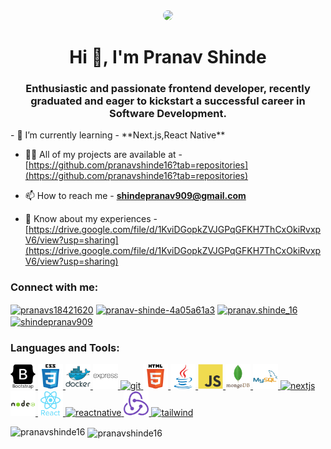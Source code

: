 <div align="center"><img src="https://media.tenor.com/NOYF3f82b_gAAAAC/programmer.gif" style="border-radius:10px"/></div>
<h1 align="center">Hi 👋, I'm Pranav Shinde</h1>
<h3 align="center">Enthusiastic and passionate frontend developer, recently graduated and eager to kickstart a successful career in Software Development.</h3>
<!-- <img align="right" alt="CodingImage" src="https://media.tenor.com/NOYF3f82b_gAAAAC/programmer.gif"/> -->
<!-- https://media.tenor.com/NOYF3f82b_gAAAAC/programmer.gif -->
- 🌱 I’m currently learning - **Next.js,React Native**

- 👨‍💻 All of my projects are available at - [https://github.com/pranavshinde16?tab=repositories](https://github.com/pranavshinde16?tab=repositories)

- 📫 How to reach me - **shindepranav909@gmail.com**

- 📄 Know about my experiences - [https://drive.google.com/file/d/1KviDGopkZVJGPqGFKH7ThCxOkiRvxpV6/view?usp=sharing](https://drive.google.com/file/d/1KviDGopkZVJGPqGFKH7ThCxOkiRvxpV6/view?usp=sharing)

<h3 align="left">Connect with me:</h3>
<p align="left">
<a href="https://twitter.com/pranavs18421620" target="blank"><img align="center" src="https://raw.githubusercontent.com/rahuldkjain/github-profile-readme-generator/master/src/images/icons/Social/twitter.svg" alt="pranavs18421620" height="30" width="40" /></a>
<a href="https://linkedin.com/in/pranav-shinde-4a05a61a3" target="blank"><img align="center" src="https://raw.githubusercontent.com/rahuldkjain/github-profile-readme-generator/master/src/images/icons/Social/linked-in-alt.svg" alt="pranav-shinde-4a05a61a3" height="30" width="40" /></a>
<a href="https://instagram.com/pranav.shinde_16" target="blank"><img align="center" src="https://raw.githubusercontent.com/rahuldkjain/github-profile-readme-generator/master/src/images/icons/Social/instagram.svg" alt="pranav.shinde_16" height="30" width="40" /></a>
<a href="https://www.hackerrank.com/shindepranav909" target="blank"><img align="center" src="https://raw.githubusercontent.com/rahuldkjain/github-profile-readme-generator/master/src/images/icons/Social/hackerrank.svg" alt="shindepranav909" height="30" width="40" /></a>
</p>

<h3 align="left">Languages and Tools:</h3>
<p align="left"> <a href="https://getbootstrap.com" target="_blank" rel="noreferrer"> <img src="https://raw.githubusercontent.com/devicons/devicon/master/icons/bootstrap/bootstrap-plain-wordmark.svg" alt="bootstrap" width="40" height="40"/> </a> <a href="https://www.w3schools.com/css/" target="_blank" rel="noreferrer"> <img src="https://raw.githubusercontent.com/devicons/devicon/master/icons/css3/css3-original-wordmark.svg" alt="css3" width="40" height="40"/> </a> <a href="https://www.docker.com/" target="_blank" rel="noreferrer"> <img src="https://raw.githubusercontent.com/devicons/devicon/master/icons/docker/docker-original-wordmark.svg" alt="docker" width="40" height="40"/> </a> <a href="https://expressjs.com" target="_blank" rel="noreferrer"> <img src="https://raw.githubusercontent.com/devicons/devicon/master/icons/express/express-original-wordmark.svg" alt="express" width="40" height="40"/> </a> <a href="https://git-scm.com/" target="_blank" rel="noreferrer"> <img src="https://www.vectorlogo.zone/logos/git-scm/git-scm-icon.svg" alt="git" width="40" height="40"/> </a> <a href="https://www.w3.org/html/" target="_blank" rel="noreferrer"> <img src="https://raw.githubusercontent.com/devicons/devicon/master/icons/html5/html5-original-wordmark.svg" alt="html5" width="40" height="40"/> </a> <a href="https://www.java.com" target="_blank" rel="noreferrer"> <img src="https://raw.githubusercontent.com/devicons/devicon/master/icons/java/java-original.svg" alt="java" width="40" height="40"/> </a> <a href="https://developer.mozilla.org/en-US/docs/Web/JavaScript" target="_blank" rel="noreferrer"> <img src="https://raw.githubusercontent.com/devicons/devicon/master/icons/javascript/javascript-original.svg" alt="javascript" width="40" height="40"/> </a> <a href="https://www.mongodb.com/" target="_blank" rel="noreferrer"> <img src="https://raw.githubusercontent.com/devicons/devicon/master/icons/mongodb/mongodb-original-wordmark.svg" alt="mongodb" width="40" height="40"/> </a> <a href="https://www.mysql.com/" target="_blank" rel="noreferrer"> <img src="https://raw.githubusercontent.com/devicons/devicon/master/icons/mysql/mysql-original-wordmark.svg" alt="mysql" width="40" height="40"/> </a> <a href="https://nextjs.org/" target="_blank" rel="noreferrer"> <img src="https://cdn.worldvectorlogo.com/logos/nextjs-2.svg" alt="nextjs" width="40" height="40"/> </a> <a href="https://nodejs.org" target="_blank" rel="noreferrer"> <img src="https://raw.githubusercontent.com/devicons/devicon/master/icons/nodejs/nodejs-original-wordmark.svg" alt="nodejs" width="40" height="40"/> </a> <a href="https://reactjs.org/" target="_blank" rel="noreferrer"> <img src="https://raw.githubusercontent.com/devicons/devicon/master/icons/react/react-original-wordmark.svg" alt="react" width="40" height="40"/> </a> <a href="https://reactnative.dev/" target="_blank" rel="noreferrer"> <img src="https://reactnative.dev/img/header_logo.svg" alt="reactnative" width="40" height="40"/> </a> <a href="https://redux.js.org" target="_blank" rel="noreferrer"> <img src="https://raw.githubusercontent.com/devicons/devicon/master/icons/redux/redux-original.svg" alt="redux" width="40" height="40"/> </a> <a href="https://tailwindcss.com/" target="_blank" rel="noreferrer"> <img src="https://www.vectorlogo.zone/logos/tailwindcss/tailwindcss-icon.svg" alt="tailwind" width="40" height="40"/> </a> </p>

<p><img align="left" src="https://github-readme-stats.vercel.app/api/top-langs?username=pranavshinde16&show_icons=true&locale=en&layout=compact" alt="pranavshinde16" /></p>

<p>&nbsp;<img align="center" src="https://github-readme-stats.vercel.app/api?username=pranavshinde16&show_icons=true&locale=en" alt="pranavshinde16" /></p>
